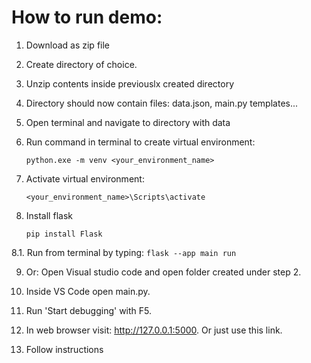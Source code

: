 # How to run demo:

1. Download as zip file

2. Create directory of choice.

3. Unzip contents inside previouslx created directory

4. Directory should now contain files: data.json, main.py templates...

5. Open terminal and navigate to directory with data

6. Run command in terminal to create virtual environment:
    ```
    python.exe -m venv <your_environment_name>
    ```
7. Activate virtual environment:
    ```
    <your_environment_name>\Scripts\activate
    ```

8. Install flask
    ```
    pip install Flask
    ```

8.1. Run from terminal by typing:
    ```
    flask --app main run
    ```

9. Or: Open Visual studio code and open folder created under step 2.

10. Inside VS Code open main.py.

11. Run 'Start debugging' with F5.

12. In web browser visit: http://127.0.0.1:5000. Or just use this link.

13. Follow instructions

